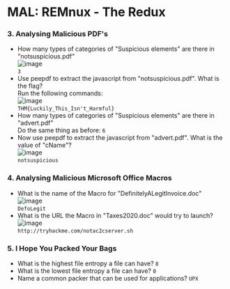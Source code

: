 # MAL: REMnux - The Redux

### 3. Analysing Malicious PDF's
- How many types of categories of "Suspicious elements" are there in "notsuspicious.pdf"<br />
![image](https://github.com/user-attachments/assets/f1a5bfb6-7bb0-4d90-93f4-26df13cc0519)<br />
`3`
- Use peepdf to extract the javascript from "notsuspicious.pdf". What is the flag?<br />
Run the following commands:<br />
![image](https://github.com/user-attachments/assets/26ec6895-5d2d-40fd-a435-8cd88183448a)<br />
`THM{Luckily_This_Isn't_Harmful}`
- How many types of categories of "Suspicious elements" are there in "advert.pdf"<br />
Do the same thing as before: `6`
- Now use peepdf to extract the javascript from "advert.pdf". What is the value of "cName"?<br />
![image](https://github.com/user-attachments/assets/897e7038-b0a1-4fa6-8483-b3a98f0ba258)<br />
`notsuspicious`

### 4. Analysing Malicious Microsoft Office Macros
- What is the name of the Macro for "DefinitelyALegitInvoice.doc"<br />
![image](https://github.com/user-attachments/assets/870a1ec7-521e-4d5f-af56-775bbf18bf9c)<br />
`DefoLegit`
- What is the URL the Macro in "Taxes2020.doc" would try to launch?<br />
![image](https://github.com/user-attachments/assets/42cd41fb-a0e0-414f-b7b5-b189979e2707)<br />
`http://tryhackme.com/notac2cserver.sh`

### 5. I Hope You Packed Your Bags
- What is the highest file entropy a file can have? `8`
- What is the lowest file entropy a file can have? `0`
- Name a common packer that can be used for applications? `UPX`


